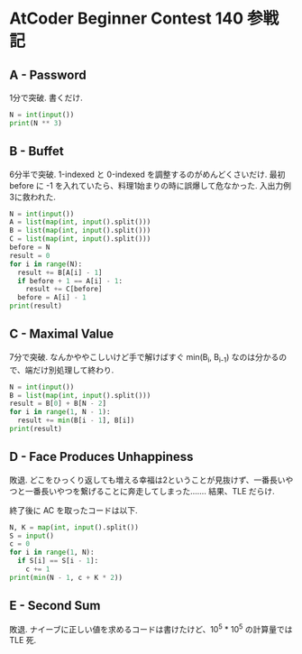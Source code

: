 # AtCoder Beginner Contest 140 参戦記

## A - Password

1分で突破. 書くだけ.

```python
N = int(input())
print(N ** 3)
```

## B - Buffet

6分半で突破. 1-indexed と 0-indexed を調整するのがめんどくさいだけ.
最初 before に -1 を入れていたら、料理1始まりの時に誤爆して危なかった. 入出力例3に救われた.

```python
N = int(input())
A = list(map(int, input().split()))
B = list(map(int, input().split()))
C = list(map(int, input().split()))
before = N
result = 0
for i in range(N):
  result += B[A[i] - 1]
  if before + 1 == A[i] - 1:
    result += C[before]
  before = A[i] - 1
print(result)
```

## C - Maximal Value

7分で突破. なんかややこしいけど手で解けばすぐ min(B<sub>i</sub>, B<sub>i-1</sub>) なのは分かるので、端だけ別処理して終わり.

```python
N = int(input())
B = list(map(int, input().split()))
result = B[0] + B[N - 2]
for i in range(1, N - 1):
  result += min(B[i - 1], B[i])
print(result)
```

## D - Face Produces Unhappiness

敗退. どこをひっくり返しても増える幸福は2ということが見抜けず、一番長いやつと一番長いやつを繋げることに奔走してしまった…….  結果、TLE だらけ.

終了後に AC を取ったコードは以下.

```python
N, K = map(int, input().split())
S = input()
c = 0
for i in range(1, N):
  if S[i] == S[i - 1]:
    c += 1
print(min(N - 1, c + K * 2))
```

## E - Second Sum

敗退. ナイーブに正しい値を求めるコードは書けたけど、10<sup>5</sup> * 10<sup>5</sup> の計算量では TLE 死.
